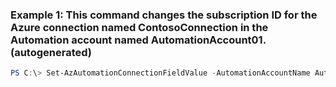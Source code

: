 ### Example 1: This command changes the subscription ID for the Azure connection named ContosoConnection in the Automation account named AutomationAccount01. (autogenerated)
```powershell
PS C:\> Set-AzAutomationConnectionFieldValue -AutomationAccountName AutomationAccount01 -ConnectionFieldName SubscriptionID -Name ContosoConnection -ResourceGroupName ResourceGroup01 -Value 00000000-0000-0000-0000-000000000000
```

